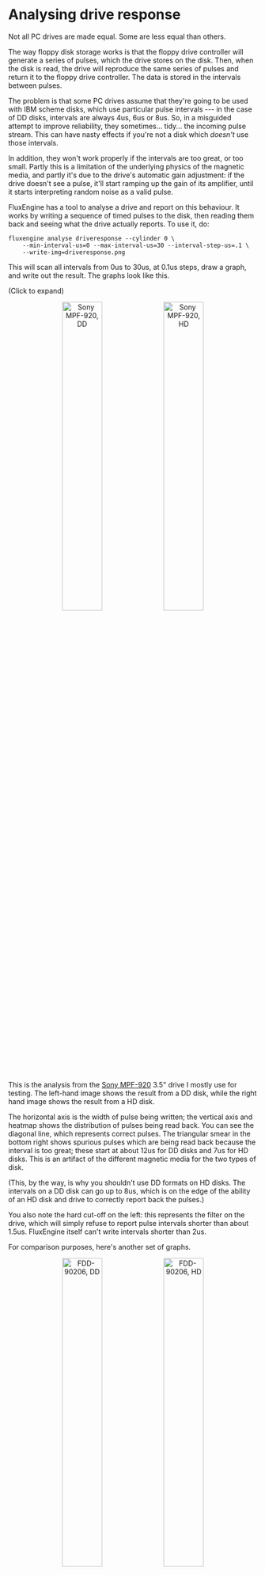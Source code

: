 Analysing drive response
========================

Not all PC drives are made equal. Some are less equal than others.

The way floppy disk storage works is that the floppy drive controller will
generate a series of pulses, which the drive stores on the disk. Then, when the
disk is read, the drive will reproduce the same series of pulses and return it
to the floppy drive controller. The data is stored in the intervals between
pulses.

The problem is that some PC drives assume that they're going to be used with
IBM scheme disks, which use particular pulse intervals --- in the case of DD
disks, intervals are always 4us, 6us or 8us. So, in a misguided attempt to
improve reliability, they sometimes... tidy... the incoming pulse stream. This
can have nasty effects if you're not a disk which _doesn't_ use those intervals.

In addition, they won't work properly if the intervals are too great, or too
small. Partly this is a limitation of the underlying physics of the magnetic
media, and partly it's due to the drive's automatic gain adjustment: if the
drive doesn't see a pulse, it'll start ramping up the gain of its amplifier,
until it starts interpreting random noise as a valid pulse.

FluxEngine has a tool to analyse a drive and report on this behaviour. It works
by writing a sequence of timed pulses to the disk, then reading them back and
seeing what the drive actually reports. To use it, do:

```
fluxengine analyse driveresponse --cylinder 0 \
    --min-interval-us=0 --max-interval-us=30 --interval-step-us=.1 \
	--write-img=driveresponse.png
```

This will scan all intervals from 0us to 30us, at 0.1us steps, draw a graph,
and write out the result. The graphs look like this.

(Click to expand)

<div style="text-align: center">
<a href="sony-mpf920-dd.png"><img src="sony-mpf920-dd.png" style="width:40%" alt="Sony MPF-920, DD"></a>
<a href="sony-mpf920-hd.png"><img src="sony-mpf920-hd.png" style="width:40%" alt="Sony MPF-920, HD"></a>
</div>

This is the analysis from the [Sony
MPF-920](https://docs.sony.com/release/MPF920Z.pdf) 3.5" drive I mostly use for
testing. The left-hand image shows the result from a DD disk, while the right
hand image shows the result from a HD disk.

The horizontal axis is the width of pulse being written; the vertical axis and
heatmap shows the distribution of pulses being read back. You can see the
diagonal line, which represents correct pulses. The triangular smear in the
bottom right shows spurious pulses which are being read back because the
interval is too great; these start at about 12us for DD disks and 7us for HD
disks. This is an artifact of the different magnetic media for the two types of
disk.

(This, by the way, is why you shouldn't use DD formats on HD disks. The
intervals on a DD disk can go up to 8us, which is on the edge of the ability of
an HD disk and drive to correctly report back the pulses.)

You also note the hard cut-off on the left: this represents the filter on the
drive, which will simply refuse to report pulse intervals shorter than about
1.5us. FluxEngine itself can't write intervals shorter than 2us.

For comparison purposes, here's another set of graphs.

<div style="text-align: center">
<a href="fdd-90206-dd.png"><img src="fdd-90206-dd.png" style="width:40%" alt="FDD-90206, DD"></a>
<a href="fdd-90206-hd.png"><img src="fdd-90206-hd.png" style="width:40%" alt="FDD-90206, HD"></a>
</div>

This is from another drive I have; it's an unbranded combo
card-reader-and-floppy drive unit; the 90206 is the only identification mark it
has.  The DD graph shows that intervals below about 4us are reported as double
what they should be: so, this drive won't work on [Macintosh 800kB
formats](disk-macintosh.md) at all, because they use intervals starting at
2.6us, below this limit. But it should work on PC formats --- just.

